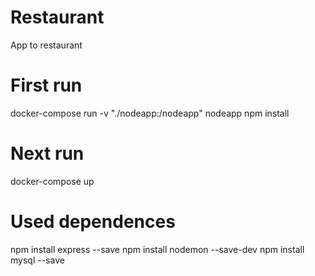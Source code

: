 # Restaurant
App to restaurant

# First run
docker-compose run -v "./nodeapp:/nodeapp" nodeapp npm install

# Next run
docker-compose up

# Used dependences
npm install express --save
npm install nodemon --save-dev
npm install mysql --save
